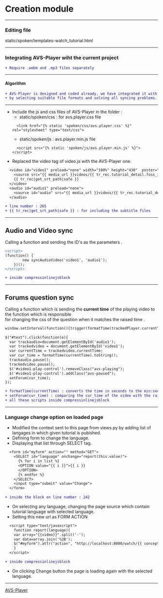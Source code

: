 # Creation module
---

### Editing file

static/spoken/templates-watch_tutorial.html

---

### Integrating AVS-Player wiht the current project 
```diff
+ Require .webm and .mp3 files separately
```
---

#### Algorithm

```diff
+ AVS-Player is designed and coded already, we have integrated it with the current project  
+ by selecting suitable file formats and solving all syncing problems.
```
---

* Include the js and css files of AVS-Player in the folder :
  * static/spoken/css : for avs.player.css file
  ```
    <link href="{% static 'spoken/css/avs.player.css' %}" rel="stylesheet" type="text/css">
  ```
  * static/spoken/js : avs.player.min.js file
  ```
    <script src="{% static 'spoken/js/avs.player.min.js' %}"></script>
  ```
* Replaced the video tag of video.js with the AVS-Player one. 
```diff
  <video id="video1" preload="none" width="100%" height="430"  poster="{{ tr_rec.tutorial_detail|get_thumb_path:'Big' }}" data-setup="{}">
    <source src="{{ media_url }}videos/{{ tr_rec.tutorial_detail.foss_id }}/{{ tr_rec.tutorial_detail_id }}/{{video}}.webm" type="video/webm" />
    {{ tr_rec|get_srt_path|safe }}
  </video>
  <audio id="audio1" preload="none">
    <source id="audio" src="{{ media_url }}videos/{{ tr_rec.tutorial_detail.foss_id }}/{{ tr_rec.tutorial_detail_id }}/{{video}}-{{lang}}.mp3" type="audio/mpeg">
  </audio>
  
+ line number : 265
+ {{ tr_rec|get_srt_path|safe }} : for including the subtitle files
```
---

## Audio and Video sync
Calling a function and sending the ID's as the parameters .
```diff
<script>
(function() {
        new syncAudioVideo('video1', 'audio1');
    })();
</script>

+ inside compressinlinejsblock
```
---

## Forums question sync
Calling a function which is sending the **current time** of  the playing video to the function which is responsible  
for changing the css of the question when it matches the raised time .
```diff
window.setInterval(function(){trigger(formatTime(trackedPlayer.currentTime).toString());},1000);
               
$("#text").click(function(e){
  var trackaudio=document.getElementById('audio1');
  var trackedvideo = document.getElementById('video1');
  var currentTime = trackedvideo.currentTime;
  var cur_time = formatTime(currentTime).toString();
  trackaudio.pause();
  trackedvideo.pause();
  $('#video1-play-control').removeClass("avs-playing");
  $('#video1-play-control').addClass("avs-paused"); 
  setForum(cur_time);
});

+ formatTime(currentTime) : converts the time in seconds to the min:sec format.
+ setForum(cur_time) : comparing the cur_time of the video with the raised time of every question if matched then highlighting it.
+ all these scripts inside compressinlinejsblock 
```
---

### Language change option on loaded page
* Modified the context sent to this page from views.py by adding list of langages in which given tutorial is pubished.
* Defining form to change the language.
* Displaying that list through SELECT tag.
```diff
  <form id="myform" action="" method="GET">
    <SELECT id="language" onchange="report(this.value)">
      {% for i in list %}
      <OPTION value="{{ i }}">{{ i }}
      </OPTION>
      {% endfor %}
    </SELECT>
    <input type="submit" value="Change">
  </form>
  
+ inside the block on line number : 242
```
* On selecting any language, changing the page source which contain tutorial language with selected language.
* Setting this new url as FORM ACTION
```diff
  <script type="text/javascript">
    function report(language){
    var array="{{video}}".split('-');
    var data=array.join('%2B');
    $("#myform").attr("action", "http://localhost:8000/watch/{{ concept }}/"+data+"/"+language);
    }
  </script>
  
+ inside compressinlinejsblock
```
* On clicking Change button the page is loading again with the selected language.
---

[AVS-Player](https://github.com/Spoken-tutorial/avs-player)

